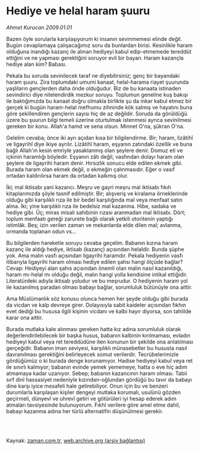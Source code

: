 # Hediye ve helal haram  şuuru

*Ahmet Kurucan 2009.01.01*

<td class="columnist-detail">
<p>Bazen öyle sorularla karşılaşıyorum ki insanın sevinmemesi elinde değil. Bugün cevaplamaya çalışacağımız soru da bunlardan birisi. Kesinlikle haram olduğuna inandığı kazanç ile alınan hediyeyi kabul edip-etmemede tereddüt ettiğini ve ne yapması gerektiğini soruyor evli bir bayan. Haram kazançla hediye alan kim? Babası.</p>
<p>
<div id="haberMetinDiv">
<p> Pekala bu soruda sevinilecek taraf ne diyebilirsiniz; genç bir bayandaki haram şuuru. Zira toplumdaki umumi kanaat, helal-harama riayet şuurunda yaşlıların gençlerden daha önde olduğudur. Biz de bu kanaata istinaden sevindirici diye nitelendirdik mezkur soruyu. Toplumun geneline kuş bakışı ile baktığımızda bu kanaat doğru olmakla birlikte şu da inkar kabul etmez bir gerçek ki bugün haram-helal mefhumu zihninde kök salmış ve hayatını buna göre şekillendiren gençlerin sayısı hiç de az değildir. Soruda da görüldüğü üzere bu şuurun bilgi temeli üzerine oturtulmak istenmesi ayrıca sevinilmesi gereken bir konu. Allah'a hamd ve sena olsun. Minnet O'na, şükran O'na.
<p> Gelelim cevaba; önce iki ayrı açıdan kısa bir bilgilendirme. Bir; haram, lizâtihî ve ligayrihî diye ikiye ayrılır. Lizâtihî haram, eşyanın zatındaki özellik ve buna bağlı Allah'ın kesin emriyle yasaklanmış olan şeylere denir. Domuz eti ve içkinin haramlığı böyledir. Eşyanın zâtı değil, vasfından dolayı haram olan şeylere de ligayrihi haram denir. Hırsızlık sonucu elde edilen ekmek gibi. Burada haram olan ekmek değil, o ekmeğin çalınmasıdır. Eğer o vasıf ortadan kaldırılırsa haram da ortadan kalkmış olur. 
<p> İki; mal iktisabı yani kazancı. Meşru ve gayri meşru mal iktisabı fıkıh kitaplarımızda şöyle tasnif edilmiştir. Bir; alışveriş ve kiralama örneklerinde olduğu gibi karşılıklı rıza ile bir bedel karşılığında mal veya menfaat satın alma. İki; yine karşılıklı rıza ile bedelsiz mal kazanma. Hibe, sadaka ve hediye gibi. Üç; miras misali sahibinin rızası aranmadan mal iktisabı. Dört; toplum menfaatı gereği zarurete bağlı olarak yetkili otoritenin yaptığı istimlâk. Beş; izin verilen zaman ve mekanlarda elde dilen mal; avlanma, ormanda toplanan odun vs...
<p> Bu bilgilerden hareketle soruyu cevaba geçelim. Babanın kızına haram kazanç ile aldığı hediye, iktisab (kazanç) açısından helaldir. Bunda şüphe yok. Ama malın vasfı açısından ligayrihi haramdır. Pekala hediyenin vasfı itibarıyla ligayrihi haram olması hediye edilen şahsı hangi ölçüde bağlar? Cevap: Hediyeyi alan şahıs açısından önemli olan malın nasıl kazanıldığı, haram mı-helal mı olduğu değil, malın hangi yolla kendisine intikal ettiğidir. Literatürdeki adıyla iktisab yoludur ve bu meşrudur. O hediyenin haram yol ile kazanılmış paradan olması babayı bağlar, sorumluluk bütünüyle ona aittir. 
<p> Ama Müslümanlık söz konusu olunca hemen her şeyde olduğu gibi burada da vicdan ve kalp devreye girer. Dolayısıyla sabit kaideler açısından fıkhın evet dediği bu hususa ilgili kişinin vicdanı ve kalbi hayır diyorsa, son tahlilde karar ona aittir. 
<p> Burada mutlaka kale alınması gereken hatta kız adına sorumluluk olarak değerlendirilebilecek bir başka husus, babanın kalbinin kırılmaması, evladın hediyeyi kabul veya ret tereddüdüne iten konunun bir şekilde ona anlatılması gerçeğidir. Babanın iman seviyesi, karşılıklı münasebetler bu hususta nasıl davranılması gerektiğini belirleyecek somut verilerdir. Tecrübelerimizle gördüğümüz o ki burada denge korunamıyor. Hadise hediyeyi kabul veya ret ile sınırlı kalmıyor; babanın evinde yemek yememeye, hatta o eve hiç adım atmamaya kadar uzanıyor. Sebep; babanın kazancının haram olması. Tabii sırf dinî hassasiyet nedeniyle kızından-oğlundan gördüğü bu tavır da babayı dine karşı iyice mesafeli hale getirebiliyor. Onun için bu ve benzeri durumlarla karşılaşan kişiler dengeyi mutlaka korumalı, usulünü gözden geçirmeli, dünyevî ve uhrevî getiri ve götürüleri iyi hesap ederek adım atmaları tavsiyesinde bulunuyorum. Fıkhî verilere göre amel etme dahil, babayı kazanma adına her türlü alternatifin düşünülmesi gerekir.</p></p></p></p></p></p></div>
</p>


<p><br>
		 </br></p></td>

Kaynak: [zaman.com.tr](http://zaman.com.tr/yazar.do?yazino=790476), [web.archive.org (arşiv bağlantısı)](http://web.archive.org/web/20120317193429/http://www.zaman.com.tr:80/yazar.do?yazino=790476)
